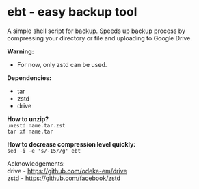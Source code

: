 # ebt - easy backup tool
A simple shell script for backup. Speeds up backup process by compressing your directory or file and uploading to Google Drive. </br>

**Warning:**
- For now, only zstd can be used.

**Dependencies:**
- tar
- zstd
- drive

**How to unzip?** </br>
```unzstd name.tar.zst``` </br>
```tar xf name.tar``` 

**How to decrease compression level quickly:** </br>
```sed -i -e 's/-15//g' ebt```

Acknowledgements: <br>
drive - https://github.com/odeke-em/drive </br>
zstd - https://github.com/facebook/zstd
